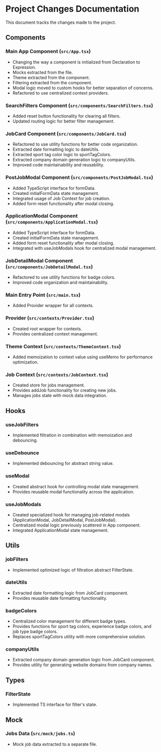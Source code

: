 # Project Changes Documentation

This document tracks the changes made to the project.

## Components

### Main App Component (`src/App.tsx`)
- Changing the way a component is initialized from Declaration to Expression.
- Mocks extracted from the file.
- Theme extracted from the component.
- Filtering extracted from the component.
- Modal logic moved to custom hooks for better separation of concerns.
- Refactored to use centralized context providers.

### SearchFilters Component (`src/components/SearchFilters.tsx`)
- Added reset button functionality for clearing all filters.
- Updated routing logic for better filter management.

### JobCard Component (`src/components/JobCard.tsx`)
- Refactored to use utility functions for better code organization.
- Extracted date formatting logic to dateUtils.
- Extracted sport tag color logic to sportTagColors.
- Extracted company domain generation logic to companyUtils.
- Improved code maintainability and reusability.

### PostJobModal Component (`src/components/PostJobModal.tsx`)
- Added TypeScript interface for formData.
- Created initialFormData state management.
- Integrated usage of Job Context for job creation.
- Added form reset functionality after modal closing.

### ApplicationModal Component (`src/components/ApplicationModal.tsx`)
- Added TypeScript interface for formData.
- Created initialFormData state management.
- Added form reset functionality after modal closing.
- Integrated with useJobModals hook for centralized modal management.

### JobDetailModal Component (`src/components/JobDetailModal.tsx`)
- Refactored to use utility functions for badge colors.
- Improved code organization and maintainability.

### Main Entry Point (`src/main.tsx`)
- Added Provider wrapper for all contexts.

### Provider (`src/contexts/Provider.tsx`)
- Created root wrapper for contexts.
- Provides centralized context management.

### Theme Context (`src/contexts/ThemeContext.tsx`)
- Added memoization to context value using useMemo for performance optimization.

### Job Context (`src/contexts/JobContext.tsx`)
- Created store for jobs management.
- Provides addJob functionality for creating new jobs.
- Manages jobs state with mock data integration.

## Hooks

### useJobFilters
- Implemented filtration in combination with memoization and debouncing.

### useDebounce
- Implemented debouncing for abstract string value.

### useModal
- Created abstract hook for controlling modal state management.
- Provides reusable modal functionality across the application.

### useJobModals
- Created specialized hook for managing job-related modals (ApplicationModal, JobDetailModal, PostJobModal).
- Centralized modal logic previously scattered in App component.
- Integrated ApplicationModal state management.

## Utils

### jobFilters
- Implemented optimized logic of filtration abstract FilterState.

### dateUtils
- Extracted date formatting logic from JobCard component.
- Provides reusable date formatting functionality.

### badgeColors
- Centralized color management for different badge types.
- Provides functions for sport tag colors, experience badge colors, and job type badge colors.
- Replaces sportTagColors utility with more comprehensive solution.

### companyUtils
- Extracted company domain generation logic from JobCard component.
- Provides utility for generating website domains from company names.

## Types

### FilterState
- Implemented TS interface for filter's state.

## Mock

### Jobs Data (`src/mock/jobs.ts`)
- Mock job data extracted to a separate file.